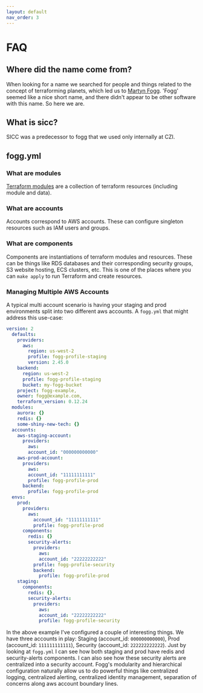 ```yaml
---
layout: default
nav_order: 3
---
```


# FAQ

## Where did the name come from?

When looking for a name we searched for people and things related to the concept of terraforming
planets, which led us to [Martyn Fogg](https://en.wikipedia.org/wiki/Martyn_J._Fogg). 'Fogg' seemed
like a nice short name, and there didn't appear to be other software with this name. So here we are.

## What is sicc?

SICC was a predecessor to fogg that we used only internally at CZI.

## fogg.yml

### What are modules

[Terraform modules](https://www.terraform.io/intro/getting-started/modules.html) are a collection of
terraform resources (including module and data).

### What are accounts

Accounts correspond to AWS accounts. These can configure singleton resources such as IAM users and groups.

### What are components

Components are instantiations of terraform modules and resources. These can be things like RDS
databases and their corresponding security groups, S3 website hosting, ECS clusters, etc. This is
one of the places where you can `make apply` to run Terraform and create resources.

### Managing Multiple AWS Accounts

A typical multi account scenario is having your staging and prod environments split into two different aws accounts.
A `fogg.yml` that might address this use-case:

```yaml
version: 2
  defaults:
    providers:
      aws:
        region: us-west-2
        profile: fogg-profile-staging
        version: 2.45.0
    backend:
      region: us-west-2
      profile: fogg-profile-staging
      bucket: my-fogg-bucket
    project: fogg-example,
    owner: fogg@example.com,
    terraform_version: 0.12.24
  modules:
    aurora: {}
    redis: {}
    some-shiny-new-tech: {}
  accounts:
    aws-staging-account:
      providers:
        aws:
        account_id: "000000000000"
    aws-prod-account:
      providers:
        aws:
        account_id: "11111111111"
        profile: fogg-profile-prod
      backend:
        profile: fogg-profile-prod
  envs:
    prod:
      providers:
        aws:
          account_id: "11111111111"
          profile: fogg-profile-prod
      components:
        redis: {}
        security-alerts:
          providers:
            aws:
            account_id: "22222222222"
          profile: fogg-profile-security
          backend:
            profile: fogg-profile-prod
    staging:
      components:
        redis: {},
        security-alerts:
          providers:
            aws:
            account_id: "22222222222"
            profile: fogg-profile-security
```

In the above example I've configured a couple of interesting things. We have three accounts in play:
Staging (account_id: `000000000000`), Prod (account_id: `111111111111`), Security (account_id:
`222222222222`). Just by looking at `fogg.yml` I can see how both staging and prod have redis and
security-alerts components. I can also see how these security alerts are centralized into a security
account. Fogg's modularity and hierarchical configuration naturally allow us to do powerful things
like centralized logging, centralized alerting, centralized identity management, separation of
concerns along aws account boundary lines.
